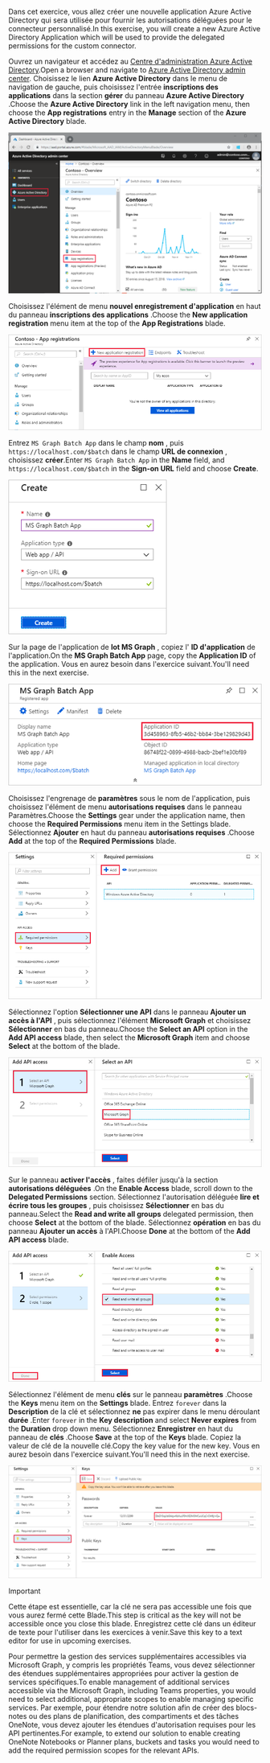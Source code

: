 <!-- markdownlint-disable MD002 MD041 -->

<span data-ttu-id="d8dd3-101">Dans cet exercice, vous allez créer une nouvelle application Azure Active Directory qui sera utilisée pour fournir les autorisations déléguées pour le connecteur personnalisé.</span><span class="sxs-lookup"><span data-stu-id="d8dd3-101">In this exercise, you will create a new Azure Active Directory Application which will be used to provide the delegated permissions for the custom connector.</span></span>

<span data-ttu-id="d8dd3-102">Ouvrez un navigateur et accédez au [Centre d'administration Azure Active Directory](https://aad.portal.azure.com).</span><span class="sxs-lookup"><span data-stu-id="d8dd3-102">Open a browser and navigate to [Azure Active Directory admin center](https://aad.portal.azure.com).</span></span> <span data-ttu-id="d8dd3-103">Choisissez le lien **Azure Active Directory** dans le menu de navigation de gauche, puis choisissez l'entrée **inscriptions des applications** dans la section **gérer** du panneau **Azure Active Directory** .</span><span class="sxs-lookup"><span data-stu-id="d8dd3-103">Choose the **Azure Active Directory** link in the left navigation menu, then choose the **App registrations** entry in the **Manage** section of the **Azure Active Directory** blade.</span></span>

![Capture d'écran du panneau Azure Active Directory dans le centre d'administration Azure Active Directory](./images/app-reg1.png)

<span data-ttu-id="d8dd3-105">Choisissez l'élément de menu **nouvel enregistrement d'application** en haut du panneau **inscriptions des applications** .</span><span class="sxs-lookup"><span data-stu-id="d8dd3-105">Choose the **New application registration** menu item at the top of the **App Registrations** blade.</span></span>

![Capture d'écran du panneau inscriptions des applications dans le centre d'administration Azure Active Directory](./images/app-reg2.png)

<span data-ttu-id="d8dd3-107">Entrez `MS Graph Batch App` dans le champ **nom** , puis `https://localhost.com/$batch` dans le champ **URL de connexion** , choisissez **créer**.</span><span class="sxs-lookup"><span data-stu-id="d8dd3-107">Enter `MS Graph Batch App` in the **Name** field, and `https://localhost.com/$batch` in the **Sign-on URL** field and choose **Create**.</span></span>

![Capture d'écran du formulaire de création pour une nouvelle inscription d'application dans le centre d'administration Azure Active Directory](./images/app-reg3.png)

<span data-ttu-id="d8dd3-109">Sur la page de l'application de **lot MS Graph** , copiez l' **ID d'application** de l'application.</span><span class="sxs-lookup"><span data-stu-id="d8dd3-109">On the **MS Graph Batch App** page, copy the **Application ID** of the application.</span></span> <span data-ttu-id="d8dd3-110">Vous en aurez besoin dans l'exercice suivant.</span><span class="sxs-lookup"><span data-stu-id="d8dd3-110">You'll need this in the next exercise.</span></span>

![Capture d'écran de la page d'application inscrite](./images/app-reg4.png)

<span data-ttu-id="d8dd3-112">Choisissez l'engrenage de **paramètres** sous le nom de l'application, puis choisissez l'élément de menu **autorisations requises** dans le panneau Paramètres.</span><span class="sxs-lookup"><span data-stu-id="d8dd3-112">Choose the **Settings** gear under the application name, then choose the **Required Permissions** menu item in the Settings blade.</span></span> <span data-ttu-id="d8dd3-113">Sélectionnez **Ajouter** en haut du panneau **autorisations requises** .</span><span class="sxs-lookup"><span data-stu-id="d8dd3-113">Choose **Add** at the top of the **Required Permissions** blade.</span></span>

![Capture d'écran du panneau des autorisations requises](./images/app-perms1.png)

<span data-ttu-id="d8dd3-115">Sélectionnez l'option **Sélectionner une API** dans le panneau **Ajouter un accès à l'API** , puis sélectionnez l'élément **Microsoft Graph** et choisissez **Sélectionner** en bas du panneau.</span><span class="sxs-lookup"><span data-stu-id="d8dd3-115">Choose the **Select an API** option in the **Add API access** blade, then select the **Microsoft Graph** item and choose **Select** at the bottom of the blade.</span></span>

![Capture d'écran du panneau sélectionner une API](./images/app-perms2.png)

<span data-ttu-id="d8dd3-117">Sur le panneau **activer l'accès** , faites défiler jusqu'à la section **autorisations déléguées** .</span><span class="sxs-lookup"><span data-stu-id="d8dd3-117">On the **Enable Access** blade, scroll down to the **Delegated Permissions** section.</span></span> <span data-ttu-id="d8dd3-118">Sélectionnez l'autorisation déléguée **lire et écrire tous les groupes** , puis choisissez **Sélectionner** en bas du panneau.</span><span class="sxs-lookup"><span data-stu-id="d8dd3-118">Select the **Read and write all groups** delegated permission, then choose **Select** at the bottom of the blade.</span></span> <span data-ttu-id="d8dd3-119">Sélectionnez **opération** en bas du panneau **Ajouter un accès** à l'API.</span><span class="sxs-lookup"><span data-stu-id="d8dd3-119">Choose **Done** at the bottom of the **Add API access** blade.</span></span>

 ![Capture d'écran du panneau d'accès activé](./images/app-perms3.png)

<span data-ttu-id="d8dd3-121">Sélectionnez l'élément de menu **clés** sur le panneau **paramètres** .</span><span class="sxs-lookup"><span data-stu-id="d8dd3-121">Choose the **Keys** menu item on the **Settings** blade.</span></span> <span data-ttu-id="d8dd3-122">Entrez `forever` dans la **Description** de la clé et sélectionnez **ne** pas expirer dans le menu déroulant **durée** .</span><span class="sxs-lookup"><span data-stu-id="d8dd3-122">Enter `forever` in the **Key description** and select **Never expires** from the **Duration** drop down menu.</span></span> <span data-ttu-id="d8dd3-123">Sélectionnez **Enregistrer** en haut du panneau de **clés** .</span><span class="sxs-lookup"><span data-stu-id="d8dd3-123">Choose **Save** at the top of the **Keys** blade.</span></span> <span data-ttu-id="d8dd3-124">Copiez la valeur de clé de la nouvelle clé.</span><span class="sxs-lookup"><span data-stu-id="d8dd3-124">Copy the key value for the new key.</span></span> <span data-ttu-id="d8dd3-125">Vous en aurez besoin dans l'exercice suivant.</span><span class="sxs-lookup"><span data-stu-id="d8dd3-125">You'll need this in the next exercise.</span></span>

![Capture d'écran du panneau des touches](./images/app-key1.png)

> [!IMPORTANT]
> <span data-ttu-id="d8dd3-127">Cette étape est essentielle, car la clé ne sera pas accessible une fois que vous aurez fermé cette Blade.</span><span class="sxs-lookup"><span data-stu-id="d8dd3-127">This step is critical as the key will not be accessible once you close this blade.</span></span> <span data-ttu-id="d8dd3-128">Enregistrez cette clé dans un éditeur de texte pour l'utiliser dans les exercices à venir.</span><span class="sxs-lookup"><span data-stu-id="d8dd3-128">Save this key to a text editor for use in upcoming exercises.</span></span>

<span data-ttu-id="d8dd3-129">Pour permettre la gestion des services supplémentaires accessibles via Microsoft Graph, y compris les propriétés Teams, vous devez sélectionner des étendues supplémentaires appropriées pour activer la gestion de services spécifiques.</span><span class="sxs-lookup"><span data-stu-id="d8dd3-129">To enable management of additional services accessible via the Microsoft Graph, including Teams properties, you would need to select additional, appropriate scopes to enable managing specific services.</span></span> <span data-ttu-id="d8dd3-130">Par exemple, pour étendre notre solution afin de créer des blocs-notes ou des plans de planification, des compartiments et des tâches OneNote, vous devez ajouter les étendues d'autorisation requises pour les API pertinentes.</span><span class="sxs-lookup"><span data-stu-id="d8dd3-130">For example, to extend our solution to enable creating OneNote Notebooks or Planner plans, buckets and tasks you would need to add the required permission scopes for the relevant APIs.</span></span>